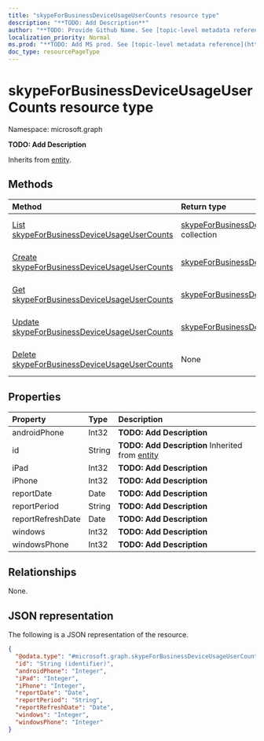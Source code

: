 ```yaml
---
title: "skypeForBusinessDeviceUsageUserCounts resource type"
description: "**TODO: Add Description**"
author: "**TODO: Provide Github Name. See [topic-level metadata reference](https://msgo.azurewebsites.net/add/document/guidelines/metadata.html#topic-level-metadata)**"
localization_priority: Normal
ms.prod: "**TODO: Add MS prod. See [topic-level metadata reference](https://msgo.azurewebsites.net/add/document/guidelines/metadata.html#topic-level-metadata)**"
doc_type: resourcePageType
---
```


# skypeForBusinessDeviceUsageUserCounts resource type

Namespace: microsoft.graph



**TODO: Add Description**


Inherits from [entity](../resources/entity.md).

## Methods
|Method|Return type|Description|
|:---|:---|:---|
|[List skypeForBusinessDeviceUsageUserCounts](../api/skypeforbusinessdeviceusageusercounts-list.md)|[skypeForBusinessDeviceUsageUserCounts](../resources/skypeforbusinessdeviceusageusercounts.md) collection|Get a list of the [skypeForBusinessDeviceUsageUserCounts](../resources/skypeforbusinessdeviceusageusercounts.md) objects and their properties.|
|[Create skypeForBusinessDeviceUsageUserCounts](../api/skypeforbusinessdeviceusageusercounts-create.md)|[skypeForBusinessDeviceUsageUserCounts](../resources/skypeforbusinessdeviceusageusercounts.md)|Create a new [skypeForBusinessDeviceUsageUserCounts](../resources/skypeforbusinessdeviceusageusercounts.md) object.|
|[Get skypeForBusinessDeviceUsageUserCounts](../api/skypeforbusinessdeviceusageusercounts-get.md)|[skypeForBusinessDeviceUsageUserCounts](../resources/skypeforbusinessdeviceusageusercounts.md)|Read the properties and relationships of a [skypeForBusinessDeviceUsageUserCounts](../resources/skypeforbusinessdeviceusageusercounts.md) object.|
|[Update skypeForBusinessDeviceUsageUserCounts](../api/skypeforbusinessdeviceusageusercounts-update.md)|[skypeForBusinessDeviceUsageUserCounts](../resources/skypeforbusinessdeviceusageusercounts.md)|Update the properties of a [skypeForBusinessDeviceUsageUserCounts](../resources/skypeforbusinessdeviceusageusercounts.md) object.|
|[Delete skypeForBusinessDeviceUsageUserCounts](../api/skypeforbusinessdeviceusageusercounts-delete.md)|None|Deletes a [skypeForBusinessDeviceUsageUserCounts](../resources/skypeforbusinessdeviceusageusercounts.md) object.|

## Properties
|Property|Type|Description|
|:---|:---|:---|
|androidPhone|Int32|**TODO: Add Description**|
|id|String|**TODO: Add Description** Inherited from [entity](../resources/entity.md)|
|iPad|Int32|**TODO: Add Description**|
|iPhone|Int32|**TODO: Add Description**|
|reportDate|Date|**TODO: Add Description**|
|reportPeriod|String|**TODO: Add Description**|
|reportRefreshDate|Date|**TODO: Add Description**|
|windows|Int32|**TODO: Add Description**|
|windowsPhone|Int32|**TODO: Add Description**|

## Relationships
None.

## JSON representation
The following is a JSON representation of the resource.
<!-- {
  "blockType": "resource",
  "keyProperty": "id",
  "@odata.type": "microsoft.graph.skypeForBusinessDeviceUsageUserCounts",
  "baseType": "microsoft.graph.entity",
  "openType": false
}
-->
``` json
{
  "@odata.type": "#microsoft.graph.skypeForBusinessDeviceUsageUserCounts",
  "id": "String (identifier)",
  "androidPhone": "Integer",
  "iPad": "Integer",
  "iPhone": "Integer",
  "reportDate": "Date",
  "reportPeriod": "String",
  "reportRefreshDate": "Date",
  "windows": "Integer",
  "windowsPhone": "Integer"
}
```

